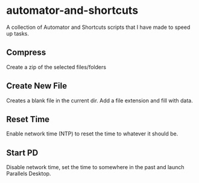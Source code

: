 # automator-and-shortcuts
A collection of Automator and Shortcuts scripts that I have made to speed up tasks.

## Compress
Create a zip of the selected files/folders

## Create New File
Creates a blank file in the current dir. Add a file extension and fill with data.

## Reset Time
Enable network time (NTP) to reset the time to whatever it should be.

## Start PD
Disable network time, set the time to somewhere in the past and launch Parallels Desktop.
